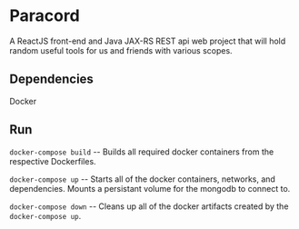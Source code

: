 # Paracord
A ReactJS front-end and Java JAX-RS REST api web project that will hold random useful tools for us and friends with various scopes.
## Dependencies
Docker

## Run
`docker-compose build` -- Builds all required docker containers from the respective Dockerfiles.

`docker-compose up` -- Starts all of the docker containers, networks, and dependencies. Mounts a persistant volume for the mongodb to connect to.

`docker-compose down` -- Cleans up all of the docker artifacts created by the `docker-compose up`.